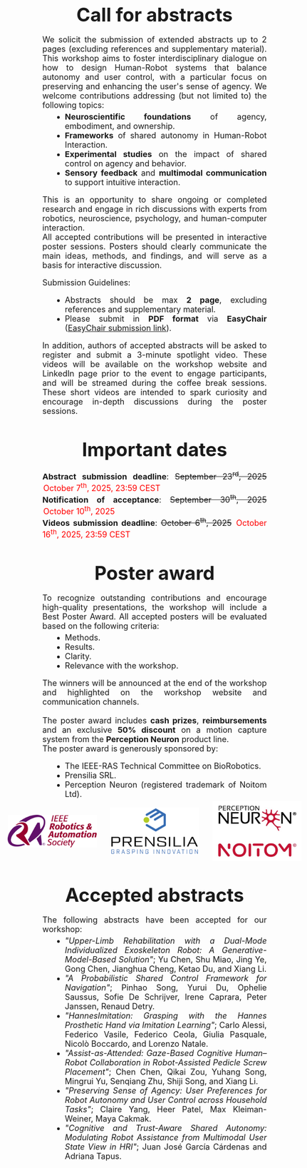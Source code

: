 <h1 id="call for abstracts" style="text-align: center; margin-top: 50px; margin-bottom: 20px; font-size: 42px; font-weight: bold">Call for abstracts</h1>
<div style="text-align: justify; font-size: 18px;">
We solicit the submission of extended abstracts up to 2 pages (excluding references and supplementary material). This workshop aims to foster interdisciplinary dialogue on how to design Human-Robot systems that balance autonomy and user control, with a particular focus on preserving and enhancing the user's sense of agency. 
We welcome contributions addressing (but not limited to) the following topics: <br> 

<ul style="margin-top: 5px; margin-left: 20px; margin-bottom: 5px; list-style-type: disc;">
    <li> <span style="font-weight: bold"> Neuroscientific foundations</span> of agency, embodiment, and ownership.</li>
    <li> <span style="font-weight: bold"> Frameworks</span> of shared autonomy in Human-Robot Interaction.</li>
    <li> <span style="font-weight: bold"> Experimental studies</span> on the impact of shared control on agency and behavior.</li>
    <li> <span style="font-weight: bold"> Sensory feedback</span> and <span style="font-weight: bold">multimodal communication</span> to support intuitive interaction.</li>
</ul>

This is an opportunity to share ongoing or completed research and engage in rich discussions with experts from robotics, neuroscience, psychology, and human-computer interaction. <br> 
All accepted contributions will be presented in interactive poster sessions. Posters should clearly communicate the main ideas, methods, and findings, and will serve as a basis for interactive discussion. <br>

Submission Guidelines: <br>
<ul style="margin-top: 5px; margin-left: 20px; margin-bottom: 5px; list-style-type: disc;">
    <li> Abstracts should be max <span style="font-weight: bold">2 page</span>, excluding references and supplementary material.</li>
    <li> Please submit in <span style="font-weight: bold">PDF format</span> via <span style="font-weight: bold">EasyChair</span> (<a href="https://easychair.org/conferences/?conf=sasa2025" target="_blank">EasyChair submission link</a>).</li>
</ul>

In addition, authors of accepted abstracts will be asked to register and submit a 3-minute spotlight video. These videos will be available on the workshop website and LinkedIn page prior to the event to engage participants, and will be streamed during the coffee break sessions. These short videos are intended to spark curiosity and encourage in-depth discussions during the poster sessions. <br>
</div>

<h1 id="important dates" style="text-align: center; margin-top: 50px; margin-bottom: 20px; font-size: 42px; font-weight: bold">Important dates</h1>
<div style="text-align: justify; font-size: 18px;">
<span style="font-weight: bold">Abstract submission deadline</span>: <span style="text-decoration: line-through;"> September 23<sup>rd</sup>, 2025</span> <span style="color: red;margin-left: 2px;"> October 7<sup>th</sup>, 2025, 23:59 CEST </span><br>
<span style="font-weight: bold">Notification of acceptance</span>: <span style="text-decoration: line-through;"> September 30<sup>th</sup>, 2025</span> <span style="color: red; margin-left: 2px;"> October 10<sup>th</sup>, 2025 </span><br>
<span style="font-weight: bold">Videos submission deadline</span>: <span style="text-decoration: line-through;"> October 6<sup>th</sup>, 2025</span> <span style="color: red; margin-left: 2px;"> October 16<sup>th</sup>, 2025, 23:59 CEST </span>
</div>

<h1 id="poster award" style="text-align: center; margin-top: 50px; margin-bottom: 20px; font-size: 42px; font-weight: bold">Poster award</h1>
<div style="text-align: justify; font-size: 18px;">
To recognize outstanding contributions and encourage high-quality presentations, the workshop will include a Best Poster Award. All accepted posters will be evaluated based on the following criteria: 
<ul style="margin-top: 5px; margin-left: 20px; margin-bottom: 5px; list-style-type: disc;">
    <li> Methods.</li>
    <li> Results.</li>
    <li> Clarity.</li>
    <li> Relevance with the workshop.  </li>
</ul>

The winners will be announced at the end of the workshop and highlighted on the workshop website and communication channels.<br><br>
The poster award includes <strong>cash prizes</strong>, <strong>reimbursements</strong> and an exclusive <strong>50% discount</strong> on a motion capture system from the <strong>Perception Neuron</strong> product line.<br>
The poster award is generously sponsored by:
<ul style="margin-top: 5px; margin-left: 20px; margin-bottom: 5px; list-style-type: disc;">
    <li>The IEEE-RAS Technical Committee on BioRobotics.</li>
    <li>Prensilia SRL.</li>
    <li>Perception Neuron (registered trademark of Noitom Ltd).</li>
</ul>
</div>

<div style="display: flex; justify-content: center; align-items: center; gap: 30px; margin-bottom: 30px;">
    <img src="../images/ras_logo.png" alt="RAS Logo" style="max-width: 200px; height: auto;">
    <img src="../images/Prensilia.png" alt="Prensilia SRL" style="max-width: 200px; height: auto;">
    <img src="../images/pn_noitom.jpg" alt="Perception Neuron" style="max-width: 200px; height: auto;">
</div>

<h1 id="accepted abstracts" style="text-align: center; margin-top: 50px; margin-bottom: 20px; font-size: 42px; font-weight: bold">Accepted abstracts</h1>
<div style="text-align: justify; font-size: 18px;">
The following abstracts have been accepted for our workshop:
<ul style="margin-top: 5px; margin-left: 20px; margin-bottom: 5px; list-style-type: disc;">
    <li><i>"Upper-Limb Rehabilitation with a Dual-Mode Individualized Exoskeleton Robot: A Generative-Model-Based Solution"</i>; Yu Chen, Shu Miao, Jing Ye, Gong Chen, Jianghua Cheng, Ketao Du, and Xiang Li.</li>
    <li><i>"A Probabilistic Shared Control Framework for Navigation"</i>; Pinhao Song, Yurui Du, Ophelie Saussus, Sofie De Schrijver, Irene Caprara, Peter Janssen, Renaud Detry.</li>
    <li><i>"HannesImitation: Grasping with the Hannes Prosthetic Hand via Imitation Learning"</i>; Carlo Alessi, Federico Vasile, Federico Ceola, Giulia Pasquale, Nicolò Boccardo, and Lorenzo Natale.</li>
    <li><i>"Assist-as-Attended: Gaze-Based Cognitive Human–Robot Collaboration in Robot-Assisted Pedicle Screw Placement"</i>; Chen Chen, Qikai Zou, Yuhang Song, Mingrui Yu, Senqiang Zhu, Shiji Song, and Xiang Li.</li>
    <li><i>"Preserving Sense of Agency: User Preferences for Robot Autonomy and User Control across Household Tasks"</i>; Claire Yang, Heer Patel, Max Kleiman-Weiner, Maya Cakmak.</li>
    <li><i>"Cognitive and Trust-Aware Shared Autonomy: Modulating Robot Assistance from Multimodal User State View in HRI"</i>; Juan José García Cárdenas and Adriana Tapus.</li>

</ul>
</div>